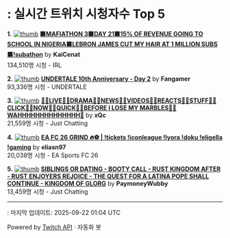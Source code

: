 # : 실시간 트위치 시청자수 Top 5

**1.** [![thumb](https://static-cdn.jtvnw.net/previews-ttv/live_user_kaicenat-320x180.jpg)](https://twitch.tv/KaiCenat)
**[🟪MAFIATHON 3🟪DAY 21🟪15% OF REVENUE GOING TO SCHOOL IN NIGERIA🟪LEBRON JAMES CUT MY HAIR AT 1 MILLION SUBS🟪!subathon](https://twitch.tv/KaiCenat)** by **KaiCenat**<br>134,510명 시청  - IRL

**2.** [![thumb](https://static-cdn.jtvnw.net/previews-ttv/live_user_fangamer-320x180.jpg)](https://twitch.tv/Fangamer)
**[UNDERTALE 10th Anniversary - Day 2](https://twitch.tv/Fangamer)** by **Fangamer**<br>93,336명 시청  - UNDERTALE

**3.** [![thumb](https://static-cdn.jtvnw.net/previews-ttv/live_user_xqc-320x180.jpg)](https://twitch.tv/xQc)
**[👨‍💻LIVE👨‍💻DRAMA👨‍💻NEWS👨‍💻VIDEOS👨‍💻REACTS👨‍💻STUFF👨‍💻CLICK👨‍💻NOW👨‍💻QUICK👨‍💻BEFORE I LOSE MY MARBLES👨‍💻WAHHHHHHHHHHHHHH👨](https://twitch.tv/xQc)** by **xQc**<br>21,559명 시청  - Just Chatting

**4.** [![thumb](https://static-cdn.jtvnw.net/previews-ttv/live_user_eliasn97-320x180.jpg)](https://twitch.tv/eliasn97)
**[EA FC 26 GRIND 🔥⚽️ | !tickets !iconleague !lyora !doku !eligella !gaming](https://twitch.tv/eliasn97)** by **eliasn97**<br>20,038명 시청  - EA Sports FC 26

**5.** [![thumb](https://static-cdn.jtvnw.net/previews-ttv/live_user_paymoneywubby-320x180.jpg)](https://twitch.tv/PaymoneyWubby)
**[SIBLINGS OR DATING - BOOTY CALL - RUST KINGDOM AFTER - RUST ENJOYERS REJOICE - THE QUEST FOR A LATINA POPE SHALL CONTINUE - KINGDOM OF GLORG](https://twitch.tv/PaymoneyWubby)** by **PaymoneyWubby**<br>13,459명 시청  - Just Chatting


---
: 마지막 업데이트: 2025-09-22 01:04 UTC

Powered by [Twitch API](https://dev.twitch.tv/docs/api/reference) · 자동화 봇